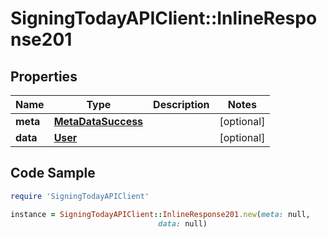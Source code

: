 # SigningTodayAPIClient::InlineResponse201

## Properties

Name | Type | Description | Notes
------------ | ------------- | ------------- | -------------
**meta** | [**MetaDataSuccess**](MetaDataSuccess.md) |  | [optional] 
**data** | [**User**](User.md) |  | [optional] 

## Code Sample

```ruby
require 'SigningTodayAPIClient'

instance = SigningTodayAPIClient::InlineResponse201.new(meta: null,
                                 data: null)
```


